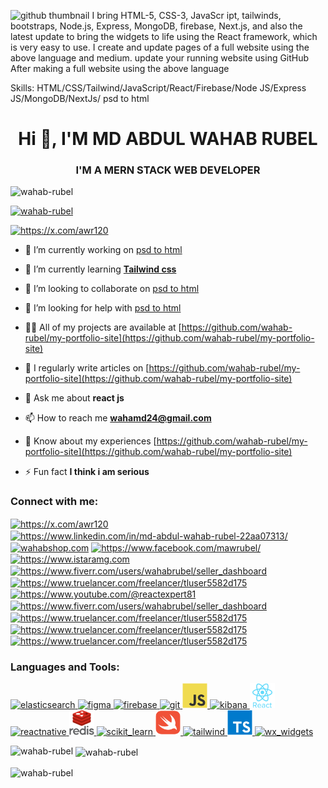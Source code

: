 ![github thumbnail](https://github.com/user-attachments/assets/ab8461d8-64c3-40b1-a87f-1270ed8da991)
I bring HTML-5, CSS-3, JavaScr
ipt, tailwinds, bootstraps, Node.js, Express, MongoDB, firebase, Next.js, and also the latest update to bring the widgets to life using the React framework, which is very easy to use. I create and update pages of a full website using the above language and medium. update your running website using GitHub After making a full website using the above language

Skills: HTML/CSS/Tailwind/JavaScript/React/Firebase/Node JS/Express JS/MongoDB/NextJs/ psd to html

<h1 align="center">Hi 👋, I'M MD ABDUL WAHAB RUBEL</h1>
<h3 align="center">I'M A MERN STACK WEB DEVELOPER</h3>

<p align="left"> <img src="https://komarev.com/ghpvc/?username=wahab-rubel&label=Profile%20views&color=0e75b6&style=flat" alt="wahab-rubel" /> </p>

<p align="left"> <a href="https://github.com/ryo-ma/github-profile-trophy"><img src="https://github-profile-trophy.vercel.app/?username=wahab-rubel" alt="wahab-rubel" /></a> </p>

<p align="left"> <a href="https://twitter.com/https://x.com/awr120" target="blank"><img src="https://img.shields.io/twitter/follow/https://x.com/awr120?logo=twitter&style=for-the-badge" alt="https://x.com/awr120" /></a> </p>

- 🔭 I’m currently working on [psd to html]((https://wahab-rubel.github.io/Assignment-3/))

- 🌱 I’m currently learning [**Tailwind css**](https://tailwindcss.com/docs/installation)

- 👯 I’m looking to collaborate on [psd to html](https://github.com/wahab-rubel/my-portfolio-site)

- 🤝 I’m looking for help with [psd to html](https://github.com/wahab-rubel/my-portfolio-site)

- 👨‍💻 All of my projects are available at [https://github.com/wahab-rubel/my-portfolio-site](https://github.com/wahab-rubel/my-portfolio-site)

- 📝 I regularly write articles on [https://github.com/wahab-rubel/my-portfolio-site](https://github.com/wahab-rubel/my-portfolio-site)

- 💬 Ask me about **react js**

- 📫 How to reach me **wahamd24@gmail.com**

- 📄 Know about my experiences [https://github.com/wahab-rubel/my-portfolio-site](https://github.com/wahab-rubel/my-portfolio-site)

- ⚡ Fun fact **I think i am serious**

<h3 align="left">Connect with me:</h3>
<p align="left">
<a href="https://twitter.com/https://x.com/awr120" target="blank"><img align="center" src="https://raw.githubusercontent.com/rahuldkjain/github-profile-readme-generator/master/src/images/icons/Social/twitter.svg" alt="https://x.com/awr120" height="30" width="40" /></a>
<a href="https://linkedin.com/in/https://www.linkedin.com/in/md-abdul-wahab-rubel-22aa07313/" target="blank"><img align="center" src="https://raw.githubusercontent.com/rahuldkjain/github-profile-readme-generator/master/src/images/icons/Social/linked-in-alt.svg" alt="https://www.linkedin.com/in/md-abdul-wahab-rubel-22aa07313/" height="30" width="40" /></a>
<a href="https://kaggle.com/wahabshop.com" target="blank"><img align="center" src="https://raw.githubusercontent.com/rahuldkjain/github-profile-readme-generator/master/src/images/icons/Social/kaggle.svg" alt="wahabshop.com" height="30" width="40" /></a>
<a href="https://fb.com/https://www.facebook.com/mawrubel/" target="blank"><img align="center" src="https://raw.githubusercontent.com/rahuldkjain/github-profile-readme-generator/master/src/images/icons/Social/facebook.svg" alt="https://www.facebook.com/mawrubel/" height="30" width="40" /></a>
<a href="https://instagram.com/https://www.istaramg.com" target="blank"><img align="center" src="https://raw.githubusercontent.com/rahuldkjain/github-profile-readme-generator/master/src/images/icons/Social/instagram.svg" alt="https://www.istaramg.com" height="30" width="40" /></a>
<a href="https://dribbble.com/https://www.fiverr.com/users/wahabrubel/seller_dashboard" target="blank"><img align="center" src="https://raw.githubusercontent.com/rahuldkjain/github-profile-readme-generator/master/src/images/icons/Social/dribbble.svg" alt="https://www.fiverr.com/users/wahabrubel/seller_dashboard" height="30" width="40" /></a>
<a href="https://www.behance.net/https://www.truelancer.com/freelancer/tluser5582d175" target="blank"><img align="center" src="https://raw.githubusercontent.com/rahuldkjain/github-profile-readme-generator/master/src/images/icons/Social/behance.svg" alt="https://www.truelancer.com/freelancer/tluser5582d175" height="30" width="40" /></a>
<a href="https://www.youtube.com/c/https://www.youtube.com/@reactexpert81" target="blank"><img align="center" src="https://raw.githubusercontent.com/rahuldkjain/github-profile-readme-generator/master/src/images/icons/Social/youtube.svg" alt="https://www.youtube.com/@reactexpert81" height="30" width="40" /></a>
<a href="https://www.hackerrank.com/https://www.fiverr.com/users/wahabrubel/seller_dashboard" target="blank"><img align="center" src="https://raw.githubusercontent.com/rahuldkjain/github-profile-readme-generator/master/src/images/icons/Social/hackerrank.svg" alt="https://www.fiverr.com/users/wahabrubel/seller_dashboard" height="30" width="40" /></a>
<a href="https://www.leetcode.com/https://www.truelancer.com/freelancer/tluser5582d175" target="blank"><img align="center" src="https://raw.githubusercontent.com/rahuldkjain/github-profile-readme-generator/master/src/images/icons/Social/leet-code.svg" alt="https://www.truelancer.com/freelancer/tluser5582d175" height="30" width="40" /></a>
<a href="https://www.hackerearth.com/https://www.truelancer.com/freelancer/tluser5582d175" target="blank"><img align="center" src="https://raw.githubusercontent.com/rahuldkjain/github-profile-readme-generator/master/src/images/icons/Social/hackerearth.svg" alt="https://www.truelancer.com/freelancer/tluser5582d175" height="30" width="40" /></a>
<a href="https://discord.gg/https://www.truelancer.com/freelancer/tluser5582d175" target="blank"><img align="center" src="https://raw.githubusercontent.com/rahuldkjain/github-profile-readme-generator/master/src/images/icons/Social/discord.svg" alt="https://www.truelancer.com/freelancer/tluser5582d175" height="30" width="40" /></a>
</p>

<h3 align="left">Languages and Tools:</h3>
<p align="left"> <a href="https://www.elastic.co" target="_blank" rel="noreferrer"> <img src="https://www.vectorlogo.zone/logos/elastic/elastic-icon.svg" alt="elasticsearch" width="40" height="40"/> </a> <a href="https://www.figma.com/" target="_blank" rel="noreferrer"> <img src="https://www.vectorlogo.zone/logos/figma/figma-icon.svg" alt="figma" width="40" height="40"/> </a> <a href="https://firebase.google.com/" target="_blank" rel="noreferrer"> <img src="https://www.vectorlogo.zone/logos/firebase/firebase-icon.svg" alt="firebase" width="40" height="40"/> </a> <a href="https://git-scm.com/" target="_blank" rel="noreferrer"> <img src="https://www.vectorlogo.zone/logos/git-scm/git-scm-icon.svg" alt="git" width="40" height="40"/> </a> <a href="https://developer.mozilla.org/en-US/docs/Web/JavaScript" target="_blank" rel="noreferrer"> <img src="https://raw.githubusercontent.com/devicons/devicon/master/icons/javascript/javascript-original.svg" alt="javascript" width="40" height="40"/> </a> <a href="https://www.elastic.co/kibana" target="_blank" rel="noreferrer"> <img src="https://www.vectorlogo.zone/logos/elasticco_kibana/elasticco_kibana-icon.svg" alt="kibana" width="40" height="40"/> </a> <a href="https://reactjs.org/" target="_blank" rel="noreferrer"> <img src="https://raw.githubusercontent.com/devicons/devicon/master/icons/react/react-original-wordmark.svg" alt="react" width="40" height="40"/> </a> <a href="https://reactnative.dev/" target="_blank" rel="noreferrer"> <img src="https://reactnative.dev/img/header_logo.svg" alt="reactnative" width="40" height="40"/> </a> <a href="https://redis.io" target="_blank" rel="noreferrer"> <img src="https://raw.githubusercontent.com/devicons/devicon/master/icons/redis/redis-original-wordmark.svg" alt="redis" width="40" height="40"/> </a> <a href="https://scikit-learn.org/" target="_blank" rel="noreferrer"> <img src="https://upload.wikimedia.org/wikipedia/commons/0/05/Scikit_learn_logo_small.svg" alt="scikit_learn" width="40" height="40"/> </a> <a href="https://developer.apple.com/swift/" target="_blank" rel="noreferrer"> <img src="https://raw.githubusercontent.com/devicons/devicon/master/icons/swift/swift-original.svg" alt="swift" width="40" height="40"/> </a> <a href="https://tailwindcss.com/" target="_blank" rel="noreferrer"> <img src="https://www.vectorlogo.zone/logos/tailwindcss/tailwindcss-icon.svg" alt="tailwind" width="40" height="40"/> </a> <a href="https://www.typescriptlang.org/" target="_blank" rel="noreferrer"> <img src="https://raw.githubusercontent.com/devicons/devicon/master/icons/typescript/typescript-original.svg" alt="typescript" width="40" height="40"/> </a> <a href="https://www.wxwidgets.org/" target="_blank" rel="noreferrer"> <img src="https://upload.wikimedia.org/wikipedia/commons/b/bb/WxWidgets.svg" alt="wx_widgets" width="40" height="40"/> </a> </p>

<p><img align="left" src="https://github-readme-stats.vercel.app/api/top-langs?username=wahab-rubel&show_icons=true&locale=en&layout=compact" alt="wahab-rubel" /></p>

<p>&nbsp;<img align="center" src="https://github-readme-stats.vercel.app/api?username=wahab-rubel&show_icons=true&locale=en" alt="wahab-rubel" /></p>

<p><img align="center" src="https://github-readme-streak-stats.herokuapp.com/?user=wahab-rubel&" alt="wahab-rubel" /></p>
